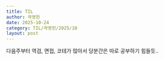 ```yaml
---
title: TIL
author: 곽영헌
date: 2025-10-24
category: TIL/곽영헌/2025/10
layout: post
---
```


다음주부터 역검, 면접, 코테가 많아서 당분간은 따로 공부하기 힘들듯..